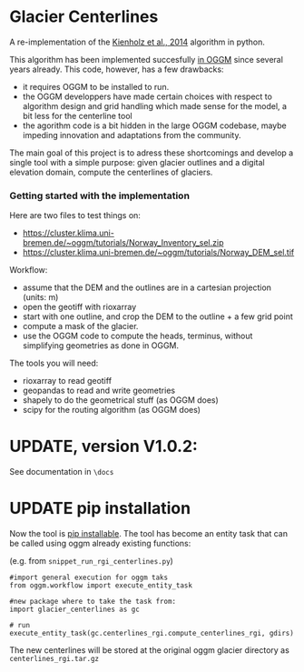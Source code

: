 #  Glacier Centerlines

A re-implementation of the [Kienholz et al., 2014](https://tc.copernicus.org/articles/8/503/2014/) algorithm in python.

This algorithm has been implemented succesfully [in OGGM](https://docs.oggm.org/en/stable/flowlines.html) since several years already. This code, however, has a few drawbacks:
- it requires OGGM to be installed to run.
- the OGGM developpers have made certain choices with respect to algorithm design and grid handling which made sense for the model, a bit less for the centerline tool
- the agorithm code is a bit hidden in the large OGGM codebase, maybe impeding innovation and adaptations from the community.

The main goal of this project is to adress these shortcomings and develop a single tool with a simple purpose: given glacier outlines and a digital elevation domain, compute the centerlines of glaciers.

### Getting started with the implementation

Here are two files to test things on:
- https://cluster.klima.uni-bremen.de/~oggm/tutorials/Norway_Inventory_sel.zip
- https://cluster.klima.uni-bremen.de/~oggm/tutorials/Norway_DEM_sel.tif

Workflow:
- assume that the DEM and the outlines are in a cartesian projection (units: m)
- open the geotiff with rioxarray
- start with one outline, and crop the DEM to the outline + a few grid point
- compute a mask of the glacier.
- use the OGGM code to compute the heads, terminus, without simplifying geometries as done in OGGM. 

The tools you will need:
- rioxarray to read geotiff
- geopandas to read and write geometries
- shapely to do the geometrical stuff (as OGGM does)
- scipy for the routing algorithm (as OGGM does)

# UPDATE, version V1.0.2:
See documentation in `\docs`

# UPDATE pip installation
Now the tool is [pip installable](https://pypi.org/project/glacier-centerlines/). 
The tool has become an entity task that can be called using oggm already existing functions:

(e.g. from `snippet_run_rgi_centerlines.py`)
```
#import general execution for oggm taks
from oggm.workflow import execute_entity_task

#new package where to take the task from:
import glacier_centerlines as gc

# run
execute_entity_task(gc.centerlines_rgi.compute_centerlines_rgi, gdirs)

``` 

The new centerlines will be stored at the original oggm glacier directory as `centerlines_rgi.tar.gz
`
